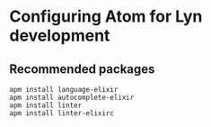 # Configuring Atom for Lyn development
## Recommended packages
```
apm install language-elixir
apm install autocomplete-elixir
apm install linter
apm install linter-elixirc
```
